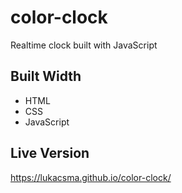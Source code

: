# color-clock
Realtime clock built with JavaScript

## Built Width
- HTML
- CSS
- JavaScript

## Live Version
https://lukacsma.github.io/color-clock/
